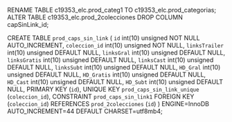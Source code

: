 RENAME TABLE c19353_elc.prod_categ1 TO c19353_elc.prod_categorias;
ALTER TABLE c19353_elc.prod_2colecciones DROP COLUMN capSinLink_id;

CREATE TABLE `prod_caps_sin_link` (
  `id` int(10) unsigned NOT NULL AUTO_INCREMENT,
  `coleccion_id` int(10) unsigned NOT NULL,
  `linksTrailer` int(10) unsigned DEFAULT NULL,
  `linksGral` int(10) unsigned DEFAULT NULL,
  `linksGratis` int(10) unsigned DEFAULT NULL,
  `linksCast` int(10) unsigned DEFAULT NULL,
  `linksSubt` int(10) unsigned DEFAULT NULL,
  `HD_Gral` int(10) unsigned DEFAULT NULL,
  `HD_Gratis` int(10) unsigned DEFAULT NULL,
  `HD_Cast` int(10) unsigned DEFAULT NULL,
  `HD_Subt` int(10) unsigned DEFAULT NULL,
  PRIMARY KEY (`id`),
  UNIQUE KEY `prod_caps_sin_link_unique` (`coleccion_id`),
  CONSTRAINT `prod_caps_sin_link1` FOREIGN KEY (`coleccion_id`) REFERENCES `prod_2colecciones` (`id`)
) ENGINE=InnoDB AUTO_INCREMENT=44 DEFAULT CHARSET=utf8mb4;